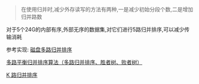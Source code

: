 >在使用归并时,减少外存读写的方法有两种,一是减少初始分段个数,二是增加归并路数

对于5个24G的内部有序,外部无序的数据集,对它们进行5路归并排序,可以减少传输消耗

参考实现:
[磁盘多路归并排序](https://juejin.cn/post/6844903762621005837)

[多路平衡归并排序算法（多路归并排序、胜者树、败者树）](http://data.biancheng.net/view/77.html)

[K 路归并排序](http://www.langdebuqing.com/algorithm%20notebook/K%20%E8%B7%AF%E5%BD%92%E5%B9%B6%E6%8E%92%E5%BA%8F.html)


